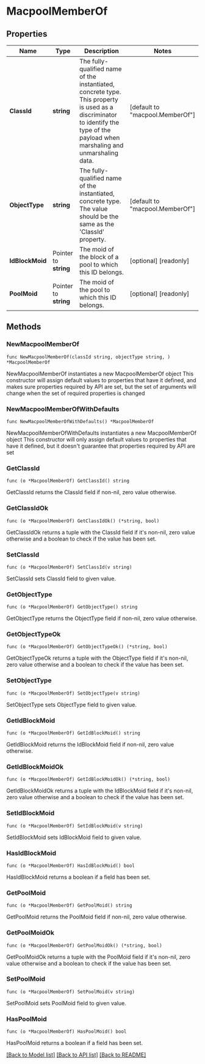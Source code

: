# MacpoolMemberOf

## Properties

Name | Type | Description | Notes
------------ | ------------- | ------------- | -------------
**ClassId** | **string** | The fully-qualified name of the instantiated, concrete type. This property is used as a discriminator to identify the type of the payload when marshaling and unmarshaling data. | [default to "macpool.MemberOf"]
**ObjectType** | **string** | The fully-qualified name of the instantiated, concrete type. The value should be the same as the &#39;ClassId&#39; property. | [default to "macpool.MemberOf"]
**IdBlockMoid** | Pointer to **string** | The moid of the block of a pool to which this ID belongs. | [optional] [readonly] 
**PoolMoid** | Pointer to **string** | The moid of the pool to which this ID belongs. | [optional] [readonly] 

## Methods

### NewMacpoolMemberOf

`func NewMacpoolMemberOf(classId string, objectType string, ) *MacpoolMemberOf`

NewMacpoolMemberOf instantiates a new MacpoolMemberOf object
This constructor will assign default values to properties that have it defined,
and makes sure properties required by API are set, but the set of arguments
will change when the set of required properties is changed

### NewMacpoolMemberOfWithDefaults

`func NewMacpoolMemberOfWithDefaults() *MacpoolMemberOf`

NewMacpoolMemberOfWithDefaults instantiates a new MacpoolMemberOf object
This constructor will only assign default values to properties that have it defined,
but it doesn't guarantee that properties required by API are set

### GetClassId

`func (o *MacpoolMemberOf) GetClassId() string`

GetClassId returns the ClassId field if non-nil, zero value otherwise.

### GetClassIdOk

`func (o *MacpoolMemberOf) GetClassIdOk() (*string, bool)`

GetClassIdOk returns a tuple with the ClassId field if it's non-nil, zero value otherwise
and a boolean to check if the value has been set.

### SetClassId

`func (o *MacpoolMemberOf) SetClassId(v string)`

SetClassId sets ClassId field to given value.


### GetObjectType

`func (o *MacpoolMemberOf) GetObjectType() string`

GetObjectType returns the ObjectType field if non-nil, zero value otherwise.

### GetObjectTypeOk

`func (o *MacpoolMemberOf) GetObjectTypeOk() (*string, bool)`

GetObjectTypeOk returns a tuple with the ObjectType field if it's non-nil, zero value otherwise
and a boolean to check if the value has been set.

### SetObjectType

`func (o *MacpoolMemberOf) SetObjectType(v string)`

SetObjectType sets ObjectType field to given value.


### GetIdBlockMoid

`func (o *MacpoolMemberOf) GetIdBlockMoid() string`

GetIdBlockMoid returns the IdBlockMoid field if non-nil, zero value otherwise.

### GetIdBlockMoidOk

`func (o *MacpoolMemberOf) GetIdBlockMoidOk() (*string, bool)`

GetIdBlockMoidOk returns a tuple with the IdBlockMoid field if it's non-nil, zero value otherwise
and a boolean to check if the value has been set.

### SetIdBlockMoid

`func (o *MacpoolMemberOf) SetIdBlockMoid(v string)`

SetIdBlockMoid sets IdBlockMoid field to given value.

### HasIdBlockMoid

`func (o *MacpoolMemberOf) HasIdBlockMoid() bool`

HasIdBlockMoid returns a boolean if a field has been set.

### GetPoolMoid

`func (o *MacpoolMemberOf) GetPoolMoid() string`

GetPoolMoid returns the PoolMoid field if non-nil, zero value otherwise.

### GetPoolMoidOk

`func (o *MacpoolMemberOf) GetPoolMoidOk() (*string, bool)`

GetPoolMoidOk returns a tuple with the PoolMoid field if it's non-nil, zero value otherwise
and a boolean to check if the value has been set.

### SetPoolMoid

`func (o *MacpoolMemberOf) SetPoolMoid(v string)`

SetPoolMoid sets PoolMoid field to given value.

### HasPoolMoid

`func (o *MacpoolMemberOf) HasPoolMoid() bool`

HasPoolMoid returns a boolean if a field has been set.


[[Back to Model list]](../README.md#documentation-for-models) [[Back to API list]](../README.md#documentation-for-api-endpoints) [[Back to README]](../README.md)


